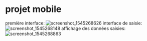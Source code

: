 # projet mobile 

première interface:
![screenshot_1545268626](https://user-images.githubusercontent.com/45634193/50258308-5dfe4700-03ff-11e9-8b81-0bfe3dee2683.png)
interface de saisie:
![screenshot_1545268148](https://user-images.githubusercontent.com/45634193/50258304-5dfe4700-03ff-11e9-8885-d53553eea36e.png)
affichage des données saisies:
![screenshot_1545268863](https://user-images.githubusercontent.com/45634193/50258303-5d65b080-03ff-11e9-9c9d-d2196e193d6c.png)
